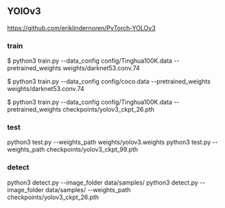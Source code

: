 
## YOlOv3
https://github.com/eriklindernoren/PyTorch-YOLOv3

###  train
$ python3 train.py --data_config config/Tinghua100K.data --pretrained_weights weights/darknet53.conv.74

$ python3 train.py --data_config config/coco.data  --pretrained_weights weights/darknet53.conv.74

$ python3 train.py --data_config config/Tinghua100K.data --pretrained_weights checkpoints/yolov3_ckpt_26.pth

### test
 python3 test.py --weights_path weights/yolov3.weights
 python3 test.py --weights_path checkpoints/yolov3_ckpt_99.pth


### detect
python3 detect.py --image_folder data/samples/ 
python3 detect.py --image_folder data/samples/  --weights_path checkpoints/yolov3_ckpt_26.pth 